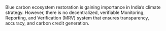 
Blue carbon ecosystem restoration is gaining importance in India’s climate strategy. However, there is no decentralized, verifiable Monitoring, Reporting, and Verification (MRV) system that ensures transparency, accuracy, and carbon credit generation.
